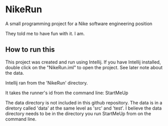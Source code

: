 # NikeRun
A small programming project for a Nike software engineering position

They told me to have fun with it.  I am.

How to run this
---------------
This project was created and run using Intellij. If you have Intellij installed, double click on the "NikeRun.iml" to open the project.  See later note about the data. 

Intellij ran from the 'NikeRun' directory.

It takes the runner's id from the command line:
StartMeUp <runnerId>

The data directory is not included in this github repository.  The data is in a diretory called 'data' at the same level as 'src' and 'test'.  I believe the data directory needs to be in the directory you run StartMeUp from on the command line.
